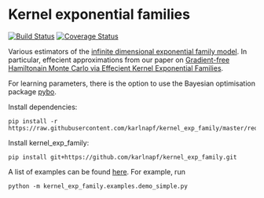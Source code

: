 # Kernel exponential families

[![Build Status](https://travis-ci.org/karlnapf/kernel_exp_family.png)](https://travis-ci.org/karlnapf/kernel_exp_family)
[![Coverage Status](https://coveralls.io/repos/karlnapf/kernel_exp_family/badge.svg?branch=master&service=github)](https://coveralls.io/github/karlnapf/kernel_exp_family?branch=master)

Various estimators of the [infinite dimensional exponential family model](http://arxiv.org/abs/1312.3516). In particular, effecient approximations from our paper on [Gradient-free Hamiltonain Monte Carlo via Effecient Kernel Exponential Families](http://arxiv.org/abs/1506.02564).

For learning parameters, there is the option to use the Bayesian optimisation package [pybo](https://github.com/mwhoffman/pybo).

Install dependencies:

    pip install -r https://raw.githubusercontent.com/karlnapf/kernel_exp_family/master/requirements.txt
    
Install kernel_exp_family:

    pip install git+https://github.com/karlnapf/kernel_exp_family.git

A list of examples can be found [here](kernel_exp_family/examples). For example, run

    python -m kernel_exp_family.examples.demo_simple.py

